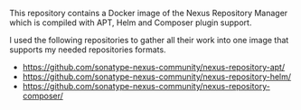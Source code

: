 This repository contains a Docker image of the Nexus Repository Manager which is compiled with APT, Helm and Composer plugin support.

I used the following repositories to gather all their work into one image that supports my needed repositories formats.

- https://github.com/sonatype-nexus-community/nexus-repository-apt/
- https://github.com/sonatype-nexus-community/nexus-repository-helm/
- https://github.com/sonatype-nexus-community/nexus-repository-composer/
